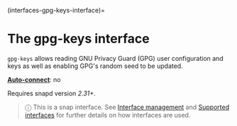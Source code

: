 (interfaces-gpg-keys-interface)=
# The gpg-keys interface

`gpg-keys` allows reading GNU Privacy Guard (GPG) user configuration and keys as well as enabling GPG's random seed to be updated.

**[Auto-connect](/t/interface-management/6154#heading--auto-connections)**: no</br>

Requires snapd version _2.31+_.

> ⓘ  This is a snap interface. See [Interface management](/) and [Supported interfaces](/interfaces/index) for further details on how interfaces are used.

